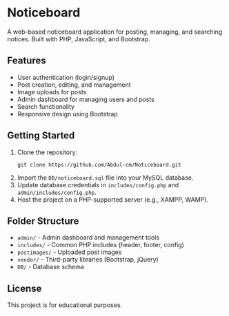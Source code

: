 # Noticeboard

A web-based noticeboard application for posting, managing, and searching notices. Built with PHP, JavaScript, and Bootstrap.

## Features
- User authentication (login/signup)
- Post creation, editing, and management
- Image uploads for posts
- Admin dashboard for managing users and posts
- Search functionality
- Responsive design using Bootstrap

## Getting Started
1. Clone the repository:
   ```
   git clone https://github.com/Abdul-cm/Noticeboard.git
   ```
2. Import the `DB/noticeboard.sql` file into your MySQL database.
3. Update database credentials in `includes/config.php` and `admin/includes/config.php`.
4. Host the project on a PHP-supported server (e.g., XAMPP, WAMP).

## Folder Structure
- `admin/` - Admin dashboard and management tools
- `includes/` - Common PHP includes (header, footer, config)
- `postimages/` - Uploaded post images
- `vendor/` - Third-party libraries (Bootstrap, jQuery)
- `DB/` - Database schema

## License
This project is for educational purposes.
